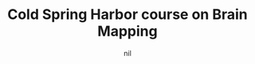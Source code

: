 ---
title: "Cold Spring Harbor course on Brain Mapping"
project_id: 
date: nil
conference_id: ""
presenters:
   - peter_bandettini
summary: "Cold Spring Harbor course on Brain Mapping, Cold Spring Harbor, NY"
file: /assets/presentations/
filename: 
layout: presentation
---